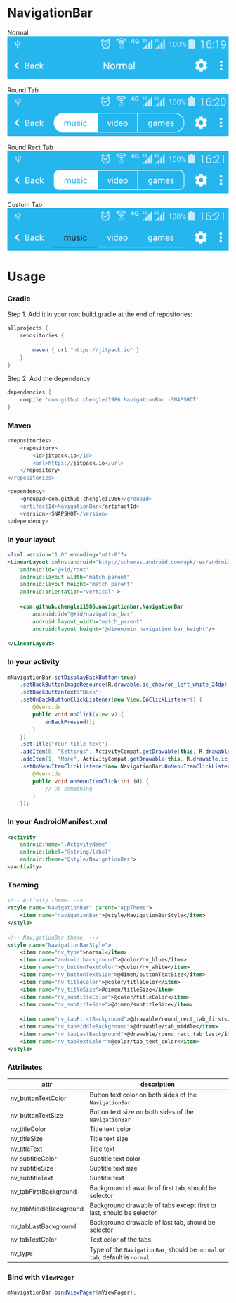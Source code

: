 # NavigationBar

Normal
![normal](screenshots/normal.png)

Round Tab
![round_tab](screenshots/round_tab.png)

Round Rect Tab
![round_rect_tab](screenshots/round_rect_tab.png)

Custom Tab
![custom_tab](screenshots/custom_tab.png)

# Usage

### Gradle
Step 1. Add it in your root build.gradle at the end of repositories:

```groovy
allprojects {
	repositories {
		...
		maven { url "https://jitpack.io" }
	}
}
```

Step 2. Add the dependency

```groovy
dependencies {
    compile 'com.github.chenglei1986:NavigationBar:-SNAPSHOT'
}
```

### Maven
```groovy
<repositories>
	<repository>
	    <id>jitpack.io</id>
	    <url>https://jitpack.io</url>
	</repository>
</repositories>
```
```groovy
<dependency>
    <groupId>com.github.chenglei1986</groupId>
    <artifactId>NavigationBar</artifactId>
    <version>-SNAPSHOT</version>
</dependency>
```

### In your layout
```xml
<?xml version="1.0" encoding="utf-8"?>
<LinearLayout xmlns:android="http://schemas.android.com/apk/res/android"
    android:id="@+id/root"
    android:layout_width="match_parent"
    android:layout_height="match_parent"
    android:orientation="vertical" >

    <com.github.chenglei1986.navigationbar.NavigationBar
        android:id="@+id/navigation_bar"
        android:layout_width="match_parent"
        android:layout_height="@dimen/min_navigation_bar_height"/>

</LinearLayout>
```
### In your activity

```java
mNavigationBar.setDisplayBackButton(true)
    .setBackButtonImageResource(R.drawable.ic_chevron_left_white_24dp)
    .setBackButtonText("Back")
    .setOnBackButtonClickListener(new View.OnClickListener() {
        @Override
        public void onClick(View v) {
            onBackPressed();
        }
    })
    .setTitle("Your title text")
    .addItem(0, "Settings", ActivityCompat.getDrawable(this, R.drawable.ic_settings_white_24dp))
    .addItem(1, "More", ActivityCompat.getDrawable(this, R.drawable.ic_more_vert_white_24dp))
    .setOnMenuItemClickListener(new NavigationBar.OnMenuItemClickListener() {
        @Override
        public void onMenuItemClick(int id) {
            // Do something
        }
    });
```

### In your AndroidManifest.xml

```xml
<activity
    android:name=".ActivityName"
    android:label="@string/label"
    android:theme="@style/NavigationBar">
</activity>
```

### Theming

```xml
<!-- Activity theme. -->
<style name="NavigationBar" parent="AppTheme">
    <item name="navigationBar">@style/NavigationBarStyle</item>
</style>

<!-- NavigationBar theme. -->
<style name="NavigationBarStyle">
    <item name="nv_type">normal</item>
    <item name="android:background">@color/nv_blue</item>
    <item name="nv_buttonTextColor">@color/nv_white</item>
    <item name="nv_buttonTextSize">@dimen/buttonTextSize</item>
    <item name="nv_titleColor">@color/titleColor</item>
    <item name="nv_titleSize">@dimen/titleSize</item>
    <item name="nv_subtitleColor">@color/titleColor</item>
    <item name="nv_subtitleSize">@dimen/subtitleSize</item>

    <item name="nv_tabFirstBackground">@drawable/round_rect_tab_first</item>
    <item name="nv_tabMiddleBackground">@drawable/tab_middle</item>
    <item name="nv_tabLastBackground">@drawable/round_rect_tab_last</item>
    <item name="nv_tabTextColor">@color/tab_text_color</item>
</style>
```

### Attributes

|attr                          |description                                                                  |
|------------------------------|-----------------------------------------------------------------------------|
|nv_buttonTextColor            |Button text color on both sides of the `NavigationBar`                       |
|nv_buttonTextSize             |Button text size on both sides of the `NavigationBar`                        |
|nv_titleColor                 |Title text color                                                             |
|nv_titleSize                  |Title text size                                                              |
|nv_titleText                  |Title text                                                                   |
|nv_subtitleColor              |Subtitle text color                                                          |
|nv_subtitleSize               |Subtitle text size                                                           |
|nv_subtitleText               |Subtitle text                                                                |
|nv_tabFirstBackground         |Background drawable of first tab, should be selector                         |
|nv_tabMiddleBackground        |Background drawable of tabs except first or last, should be selector         |
|nv_tabLastBackground          |Background drawable of last tab, should be selector                          |
|nv_tabTextColor               |Text color of the tabs                                                       |
|nv_type                       |Type of the `NavigationBar`, should be `normal` or `tab`, default is `normal`|

### Bind with `ViewPager`

```java
mNavigationBar.bindViewPager(mViewPager);
```

